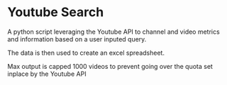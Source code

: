 # Youtube Search

A python script leveraging the Youtube API to channel and video metrics and information based on a user inputed query. 

The data is then used to create an excel spreadsheet.

Max output is capped 1000 videos to prevent going over the quota set inplace by the Youtube API
